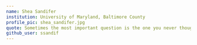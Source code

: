 ```yaml
---
name: Shea Sandifer
institution: University of Maryland, Baltimore County
profile_pic: shea_sandifer.jpg
quote: Sometimes the most important question is the one you never thought to ask.
github_user: ssandif
---
```

